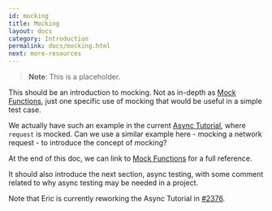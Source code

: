```yaml
---
id: mocking
title: Mocking
layout: docs
category: Introduction
permalink: docs/mocking.html
next: more-resources
---
```


> **Note**: This is a placeholder.

This should be an introduction to mocking. Not as in-depth as [Mock Functions](/jest/docs/mock-functions.html), just one specific use of mocking that would be useful in a simple test case.

We actually have such an example in the current [Async Tutorial](https://facebook.github.io/jest/docs/tutorial-async.html#content), where `request` is mocked. Can we use a similar example here - mocking a network request - to introduce the concept of mocking?

At the end of this doc, we can link to [Mock Functions](/jest/docs/mock-functions.html) for a full reference.

It should also introduce the next section, async testing, with some comment related to why async testing may be needed in a project.

Note that Eric is currently reworking the Async Tutorial in [#2376](https://github.com/facebook/jest/pull/2376).
